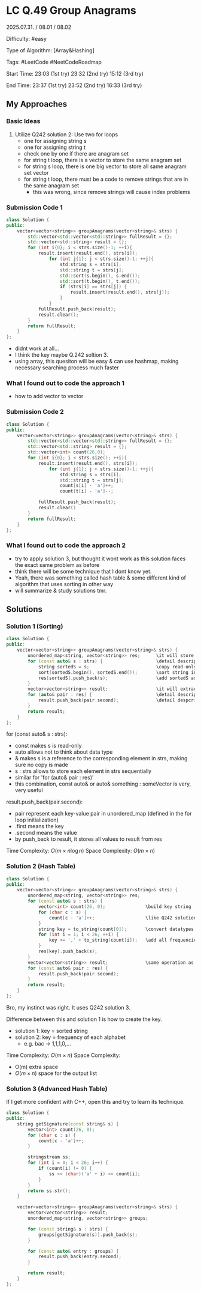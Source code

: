 # LC Q.49 Group Anagrams

2025.07.31. / 08.01 / 08.02

Difficulty: #easy

Type of Algorithm: [Array&Hashing]

Tags: #LeetCode #NeetCodeRoadmap

Start Time: 23:03 (1st try) 23:32 (2nd try) 15:12 (3rd try)

End Time: 23:37 (1st try) 23:52 (2nd try) 16:33 (3rd try)

## My Approaches

### Basic Ideas
1. Utilize Q242 solution 2: Use two for loops
    - one for assigning string s
    - one for assigning string t
    - check one by one if there are anagram set
    - for string t loop, there is a vector to store the same anagram set
    - for string s loop, there is one big vector to store all same anagram set vector
    - for string t loop, there must be a code to remove strings that are in the same anagram set
      - this was wrong, since remove strings will cause index problems

### Submission Code 1
~~~cpp
class Solution {
public:
    vector<vector<string>> groupAnagrams(vector<string>& strs) {
        std::vector<std::vector<std::string>> fullResult = {};
        std::vector<std::string> result = {};
        for (int i{0}; i < strs.size()-1; ++i){
            result.insert(result.end(), strs[i]);
                for (int j{1}; j < strs.size()-1; ++j){
                    std:string s = strs[i];
                    std::string t = strs[j];
                    std::sort(s.begin(), s.end());
                    std::sort(t.begin(), t.end());
                    if (strs[i] == strs[j]) {
                        result.insert(result.end(), strs[j]);
                    }
                }
            fullResult.push_back(result);
            result.clear();
        }
        return fullResult;
    }
};
~~~
- didnt work at all...
- I think the key maybe Q.242 soltion 3.
- using array, this quesiton will be easy & can use hashmap, making necessary searching process much faster

### What I found out to code the approach 1
- how to add vector to vector

### Submission Code 2
~~~cpp
class Solution {
public:
    vector<vector<string>> groupAnagrams(vector<string>& strs) {
        std::vector<std::vector<std::string>> fullResult = {};
        std::vector<std::string> result = {};
        std::vector<int> count(26,0);
        for (int i{0}; i < strs.size(); ++i){
            result.insert(result.end(), strs[i]);
                for (int j{1}; j < strs.size()-1; ++j){
                    std:string s = strs[i];
                    std::string t = strs[j];
                    count[s[i] - 'a']++;
                    count[t[i] - 'a']--;

            fullResult.push_back(result);
            result.clear()
        }
        return fullResult;
    }
};
~~~

### What I found out to code the approach 2
- try to apply solution 3, but thought it wont work as this solution faces the exact same problem as before
- think there will be some technique that I dont know yet.
- Yeah, there was something called hash table & some different kind of algorithm that uses sorting in other way
- will summarize & study solutions tmr. 

## Solutions

### Solution 1 (Sorting)
~~~cpp
class Solution {
public:
    vector<vector<string>> groupAnagrams(vector<string>& strs) {
        unordered_map<string, vector<string>> res;      \it will store sorted string as a key, and a vector of its anagram strings as value 
        for (const auto& s : strs) {                    \detail description below
            string sortedS = s;                         \copy read-only s to sortedS
            sort(sortedS.begin(), sortedS.end());       \sort string in sortedS
            res[sortedS].push_back(s);                  \add sortedS as a key & add s to its value
        }
        vector<vector<string>> result;                  \it will extract values from res to print desired result
        for (auto& pair : res) {                        \detail description below
            result.push_back(pair.second);              \detail despcription below 
        }
        return result;
    }
};
~~~
for (const auto& s : strs):
- const makes s is read-only
- auto allows not to think about data type
- & makes s is a reference to the corresponding element in strs, making sure no copy is made
- s : strs allows to store each element in strs sequentially
- similar for 'for (auto& pair : res)'
- this combination, const auto& or auto& something : someVector is very, very useful

result.push_back(pair.second):
- pair represent each key-value pair in unordered_map (defined in the for loop initialization)
- .first means the key
- .second means the value
- by push_back to result, it stores all values to result from res

Time Complexity: $O(m\times n\log n)$
Space Complexity: $O(m\times n)$

### Solution 2 (Hash Table)
~~~cpp
class Solution {
public:
    vector<vector<string>> groupAnagrams(vector<string>& strs) {
        unordered_map<string, vector<string>> res;
        for (const auto& s : strs) {
            vector<int> count(26, 0);               \build key string
            for (char c : s) {
                count[c - 'a']++;                   \like Q242 solution 3, count frequency of each alphabet
            }
            string key = to_string(count[0]);       \convert datatypes of values in count from int to string
            for (int i = 1; i < 26; ++i) {
                key += ',' + to_string(count[i]);   \add all frequencies of each alphabets to one long string connected with ', '
            }
            res[key].push_back(s);
        }
        vector<vector<string>> result;              \same operation as before
        for (const auto& pair : res) {
            result.push_back(pair.second);
        }
        return result;
    }
};
~~~
Bro, my instinct was right. It uses Q242 solution 3.

Difference between this and solution 1 is how to create the key.
- solution 1: key = sorted string
- solution 2: key = frequency of each alphabet
  - e.g. bac -> 1,1,1,0,...

Time Complexity: $O(m\times n)$
Space Complexity:
- O(m) extra space
- $O(m\times n)$ space for the output list

### Solution 3 (Advanced Hash Table)
If I get more confident with C++, open this and try to learn its technique.
~~~cpp
class Solution {
public:
    string getSignature(const string& s) {
        vector<int> count(26, 0);
        for (char c : s) {
            count[c - 'a']++;
        }

        stringstream ss;
        for (int i = 0; i < 26; i++) {
            if (count[i] != 0) {
                ss << (char)('a' + i) << count[i];
            }
        }
        return ss.str();
    }

    vector<vector<string>> groupAnagrams(vector<string>& strs) {
        vector<vector<string>> result;
        unordered_map<string, vector<string>> groups;

        for (const string& s : strs) {
            groups[getSignature(s)].push_back(s);
        }

        for (const auto& entry : groups) {
            result.push_back(entry.second);
        }

        return result;
    }
};
~~~